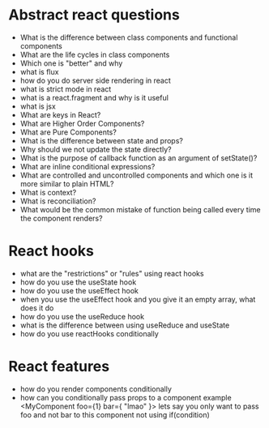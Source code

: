 # Abstract react questions

- What is the difference between class components and functional components
- What are the life cycles in class components
- Which one is "better" and why 
- what is flux
- how do you do server side rendering in react
- what is strict mode in react
- what is a react.fragment and why is it useful
- what is jsx
- What are keys in React?
- What are Higher Order Components?
- What are Pure Components?
- What is the difference between state and props?
- Why should we not update the state directly?
- What is the purpose of callback function as an argument of setState()?
- What are inline conditional expressions?
- What are controlled and uncontrolled components and which one is it more similar to plain HTML? 
- What is context?
- What is reconciliation?
- What would be the common mistake of function being called every time the component renders?

# React hooks
- what are the "restrictions" or "rules" using react hooks
- how do you use the useState hook
- how do you use the useEffect hook
- when you use the useEffect hook and you give it an empty array, what does it do
- how do you use the useReduce hook
- what is the difference between using useReduce and useState
- how do you use reactHooks conditionally

# React features
- how do you render components conditionally
- how can you conditionally pass props to a component 
  example <MyComponent foo={1} bar={ "lmao" }> lets say you only want to pass foo and not bar to this component
  not using if(condition)